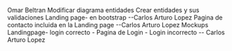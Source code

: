 Omar Beltran 
Modificar diagrama entidades
Crear entidades y sus validaciones
Landing page- en bootstrap --Carlos Arturo Lopez
Pagina de contacto incluida en la Landing page --Carlos Arturo Lopez
Mockups Landingpage- login correcto - Pagina de Login - Login incorrecto -- Carlos Arturo Lopez

